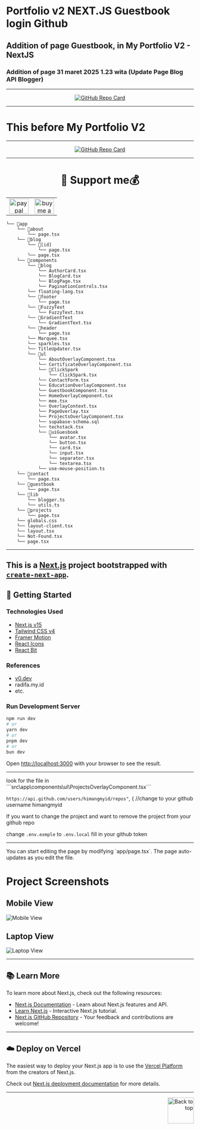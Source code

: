 # Portfolio v2 NEXT.JS Guestbook login Github
## Addition of page Guestbook, in My Portfolio V2  - NextJS
### Addition of page 31 maret 2025 1.23 wita (Update Page Blog API Blogger)
---
<p align="center">
  <a href="https://github.com/himangmyid/portofolio-v2-nextjs">
    <img src="https://github-readme-stats.vercel.app/api/pin/?username=himangmyid&repo=portofolio-v2-nextjs&theme=tokyonight" alt="GitHub Repo Card">
  </a>
</p>

---

# This before My Portfolio V2
---
<p align="center">
  <a href="https://github.com/himangmyid/portofolio-v2">
    <img src="https://github-readme-stats.vercel.app/api/pin/?username=himangmyid&repo=portofolio-v2&theme=tokyonight" alt="GitHub Repo Card">
  </a>
</p>



<hr/>
<div align="center">
<h1 align="center">💸 Support me💰</h1>
<table align="center">
  <tr>
     <td align="center">
      <a href="https://paypal.me/DogGhozt" target="_blank">
        <img src="https://raw.githubusercontent.com/maurodesouza/profile-readme-generator/master/src/assets/icons/social/paypal/default.svg" width="52" height="40" alt="paypal logo" />
      </a>
    </td>
    <td align="center">
  <a href="https://trakteer.id/himang/tip" target="_blank">
    <img src="https://img.icons8.com/?size=100&id=13013&format=png&color=000000" width="52" height="40" alt="buy me a coffee" />
  </a>
</td>
  </tr>
</table>
</div>

```
└── 📁app
    └── 📁about
        └── page.tsx
    └── 📁blog
        └── 📁[id]
            └── page.tsx
        └── page.tsx
    └── 📁components
        └── 📁blog
            └── AuthorCard.tsx
            └── BlogCard.tsx
            └── BlogPage.tsx
            └── PaginationControls.tsx
        └── floating-lang.tsx
        └── 📁footer
            └── page.tsx
        └── 📁FuzzyText
            └── FuzzyText.tsx
        └── 📁GradientText
            └── GradientText.tsx
        └── 📁header
            └── page.tsx
        └── Marquee.tsx
        └── sparkles.tsx
        └── TitleUpdater.tsx
        └── 📁ul
            └── AboutOverlayComponent.tsx
            └── CertificateOverlayComponent.tsx
            └── 📁ClickSpark
                └── ClickSpark.tsx
            └── ContactForm.tsx
            └── EducationOverlayComponent.tsx
            └── GuestbookComponent.tsx
            └── HomeOverlayComponent.tsx
            └── mee.tsx
            └── OverlayContext.tsx
            └── PageOverlay.tsx
            └── ProjectsOverlayComponent.tsx
            └── supabase-schema.sql
            └── techstack.tsx
            └── 📁uiGuesbook
                └── avatar.tsx
                └── button.tsx
                └── card.tsx
                └── input.tsx
                └── separator.tsx
                └── textarea.tsx
            └── use-mouse-position.ts
    └── 📁contact
        └── page.tsx
    └── 📁guestbook
        └── page.tsx
    └── 📁lib
        └── blogger.ts
        └── utils.ts
    └── 📁projects
        └── page.tsx
    └── globals.css
    └── layout-client.tsx
    └── layout.tsx
    └── Not-Found.tsx
    └── page.tsx
```

---
This is a [Next.js](https://nextjs.org) project bootstrapped with [`create-next-app`](https://nextjs.org/docs/app/api-reference/cli/create-next-app).
---
## 🚀 Getting Started

### Technologies Used
- [Next.js v15](https://nextjs.org)
- [Tailwind CSS v4](https://tailwindcss.com)
- [Framer Motion](https://framermotion.framer.website/)
- [React Icons](https://react-icons.github.io/react-icons/)
- [React Bit](https://www.reactbits.dev/)

### References
- [v0.dev](https://v0.dev)
- radifa.my.id
- etc.

### Run Development Server

```bash
npm run dev
# or
yarn dev
# or
pnpm dev
# or
bun dev
```

Open [http://localhost:3000](http://localhost:3000) with your browser to see the result.
<hr/>
look for the file in ```src\app\components\ul\ProjectsOverlayComponent.tsx```

```https://api.github.com/users/himangmyid/repos"```, { //change to your github username himangmyid

If you want to change the project and want to remove the project from your github repo

change ```.env.exmple``` to ```.env.local``` fill in your github token
<hr/>
You can start editing the page by modifying `app/page.tsx`. The page auto-updates as you edit the file.

# Project Screenshots
## Mobile View
  ![Mobile View](https://github.com/himangmyid/portofolio-v2/blob/main/hp.png?raw=true)
## Laptop View
  ![Laptop View](https://github.com/himangmyid/portofolio-v2/blob/main/laptop.png?raw=true)

---

## 📚 Learn More

To learn more about Next.js, check out the following resources:
- [Next.js Documentation](https://nextjs.org/docs) - Learn about Next.js features and API.
- [Learn Next.js](https://nextjs.org/learn) - Interactive Next.js tutorial.
- [Next.js GitHub Repository](https://github.com/vercel/next.js) - Your feedback and contributions are welcome!

---

## ☁️ Deploy on Vercel

The easiest way to deploy your Next.js app is to use the [Vercel Platform](https://vercel.com/new?utm_medium=default-template&filter=next.js&utm_source=create-next-app&utm_campaign=create-next-app-readme) from the creators of Next.js.

Check out [Next.js deployment documentation](https://nextjs.org/docs/app/building-your-application/deploying) for more details.

---

<p align="right">
  <a href="#top">
    <img src="https://img.icons8.com/?size=100&id=114041&format=png" alt="Back to top" width="70" height="70">
  </a>
</p>

